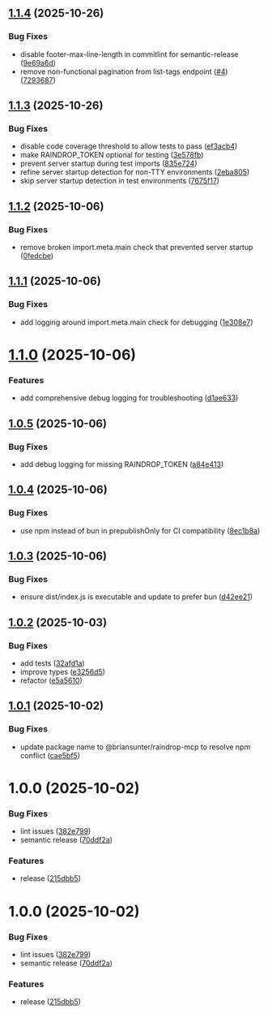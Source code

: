## [1.1.4](https://github.com/briansunter/raindrop-mcp/compare/v1.1.3...v1.1.4) (2025-10-26)


### Bug Fixes

* disable footer-max-line-length in commitlint for semantic-release ([9e69a6d](https://github.com/briansunter/raindrop-mcp/commit/9e69a6d584a3cfd98cae95e32bfe8f9dd3741669))
* remove non-functional pagination from list-tags endpoint ([#4](https://github.com/briansunter/raindrop-mcp/issues/4)) ([7293687](https://github.com/briansunter/raindrop-mcp/commit/7293687935b88046e68a4902b0b7bee68b292a09))

## [1.1.3](https://github.com/briansunter/raindrop-mcp/compare/v1.1.2...v1.1.3) (2025-10-26)


### Bug Fixes

* disable code coverage threshold to allow tests to pass ([ef3acb4](https://github.com/briansunter/raindrop-mcp/commit/ef3acb4cc31e113ce33604c354868830540e4195))
* make RAINDROP_TOKEN optional for testing ([3e578fb](https://github.com/briansunter/raindrop-mcp/commit/3e578fb8a5e10960b362ed8f17775da5af4e5dd6))
* prevent server startup during test imports ([835e724](https://github.com/briansunter/raindrop-mcp/commit/835e7247c09cafaedd6fed9a492f2a5b5a30cd2c))
* refine server startup detection for non-TTY environments ([2eba805](https://github.com/briansunter/raindrop-mcp/commit/2eba80580d7b1c5e2c38742c4fe3fbfa8c728c4b))
* skip server startup detection in test environments ([7675f17](https://github.com/briansunter/raindrop-mcp/commit/7675f177320a8f09aa1478b5fe96fe6f00b6abdd))

## [1.1.2](https://github.com/briansunter/raindrop-mcp/compare/v1.1.1...v1.1.2) (2025-10-06)


### Bug Fixes

* remove broken import.meta.main check that prevented server startup ([0fedcbe](https://github.com/briansunter/raindrop-mcp/commit/0fedcbe6701aea92520cfcd2049ac99e5c4d945d))

## [1.1.1](https://github.com/briansunter/raindrop-mcp/compare/v1.1.0...v1.1.1) (2025-10-06)


### Bug Fixes

* add logging around import.meta.main check for debugging ([1e308e7](https://github.com/briansunter/raindrop-mcp/commit/1e308e71f9eb8e5bd1fdeca7359089293bfb6253))

# [1.1.0](https://github.com/briansunter/raindrop-mcp/compare/v1.0.5...v1.1.0) (2025-10-06)


### Features

* add comprehensive debug logging for troubleshooting ([d1ae633](https://github.com/briansunter/raindrop-mcp/commit/d1ae633b5059df40273b7b4edbb1bb99f609680b))

## [1.0.5](https://github.com/briansunter/raindrop-mcp/compare/v1.0.4...v1.0.5) (2025-10-06)


### Bug Fixes

* add debug logging for missing RAINDROP_TOKEN ([a84e413](https://github.com/briansunter/raindrop-mcp/commit/a84e41352b33cd28d40597a9b86bf94cff471946))

## [1.0.4](https://github.com/briansunter/raindrop-mcp/compare/v1.0.3...v1.0.4) (2025-10-06)


### Bug Fixes

* use npm instead of bun in prepublishOnly for CI compatibility ([8ec1b8a](https://github.com/briansunter/raindrop-mcp/commit/8ec1b8a94e984dcf776477c3f3d2faf8d7d79faa))

## [1.0.3](https://github.com/briansunter/raindrop-mcp/compare/v1.0.2...v1.0.3) (2025-10-06)


### Bug Fixes

* ensure dist/index.js is executable and update to prefer bun ([d42ee21](https://github.com/briansunter/raindrop-mcp/commit/d42ee2151aab856bf8af04871873ccffb99891bf))

## [1.0.2](https://github.com/briansunter/raindrop-mcp/compare/v1.0.1...v1.0.2) (2025-10-03)


### Bug Fixes

* add tests ([32afd1a](https://github.com/briansunter/raindrop-mcp/commit/32afd1aec6c1339d5788e26bcb33f43a78ff3f5c))
* improve types ([e3256d5](https://github.com/briansunter/raindrop-mcp/commit/e3256d50a9817d9b35287ef26a20f38fa8f22553))
* refactor ([e5a5610](https://github.com/briansunter/raindrop-mcp/commit/e5a56105776bfc96ba3b1531033566ec4c5151b8))

## [1.0.1](https://github.com/briansunter/raindrop-mcp/compare/v1.0.0...v1.0.1) (2025-10-02)


### Bug Fixes

* update package name to @briansunter/raindrop-mcp to resolve npm conflict ([cae5bf5](https://github.com/briansunter/raindrop-mcp/commit/cae5bf5ab71affac3cefe50d7abdfaac60d8ba14))

# 1.0.0 (2025-10-02)


### Bug Fixes

* lint issues ([382e799](https://github.com/briansunter/raindrop-mcp/commit/382e7999c06d27def3b059bd0cee65ff7240578c))
* semantic release ([70ddf2a](https://github.com/briansunter/raindrop-mcp/commit/70ddf2a7f4091ac0209db351898a8c9a32c48a47))


### Features

* release ([215dbb5](https://github.com/briansunter/raindrop-mcp/commit/215dbb5406f278655c20b05e252bcfd6633c72c0))

# 1.0.0 (2025-10-02)


### Bug Fixes

* lint issues ([382e799](https://github.com/briansunter/raindrop-mcp/commit/382e7999c06d27def3b059bd0cee65ff7240578c))
* semantic release ([70ddf2a](https://github.com/briansunter/raindrop-mcp/commit/70ddf2a7f4091ac0209db351898a8c9a32c48a47))


### Features

* release ([215dbb5](https://github.com/briansunter/raindrop-mcp/commit/215dbb5406f278655c20b05e252bcfd6633c72c0))

